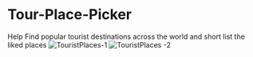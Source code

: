 # Tour-Place-Picker
Help Find popular tourist destinations across the world and short list the liked places
![TouristPlaces-1](https://github.com/user-attachments/assets/e8427b62-f34e-4987-a734-ddc4e4d42496)
![TouristPlaces -2](https://github.com/user-attachments/assets/9b523231-63b6-4f6c-92ab-92df2fec0d6b)
